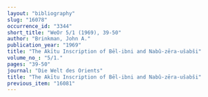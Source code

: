 ```yaml
---
layout: "bibliography"
slug: "16078"
occurrence_id: "3344"
short_title: "WeOr 5/1 (1969), 39-50"
author: "Brinkman, John A."
publication_year: "1969"
title: "The Akītu Inscription of Bēl-ibni and Nabû-zēra-ušabši"
volume_no_: "5/1."
pages: "39-50"
journal: "Die Welt des Orients"
title: "The Akītu Inscription of Bēl-ibni and Nabû-zēra-ušabši"
previous_item: "16081"
---
```

